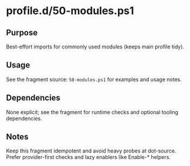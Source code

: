 profile.d/50-modules.ps1
========================

Purpose
-------
Best-effort imports for commonly used modules (keeps main profile tidy).

Usage
-----
See the fragment source: `50-modules.ps1` for examples and usage notes.

Dependencies
------------
None explicit; see the fragment for runtime checks and optional tooling dependencies.

Notes
-----
Keep this fragment idempotent and avoid heavy probes at dot-source. Prefer provider-first checks and lazy enablers like Enable-* helpers.
